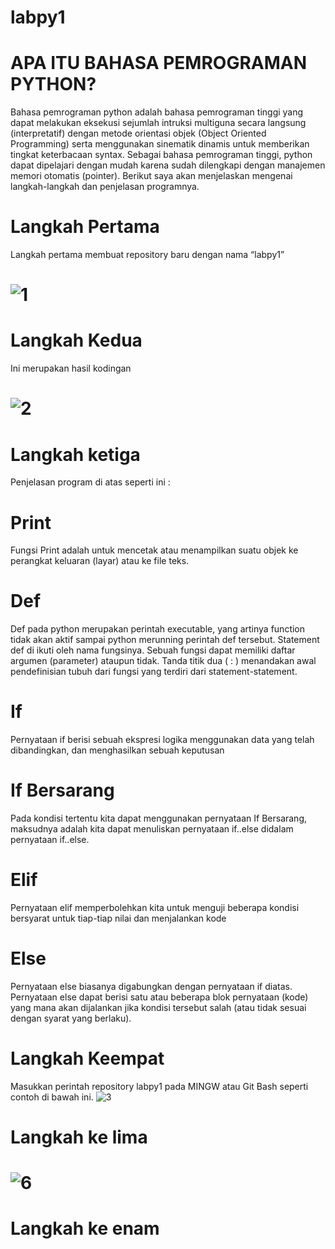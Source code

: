 # labpy1
# APA ITU BAHASA PEMROGRAMAN PYTHON?
Bahasa pemrograman python adalah bahasa pemrograman tinggi yang dapat melakukan eksekusi sejumlah intruksi multiguna secara langsung (interpretatif) dengan metode orientasi objek (Object Oriented Programming) serta menggunakan sinematik dinamis untuk memberikan tingkat keterbacaan syntax. Sebagai bahasa pemrograman tinggi, python dapat dipelajari dengan mudah karena sudah dilengkapi dengan manajemen memori otomatis (pointer). Berikut saya akan menjelaskan mengenai langkah-langkah dan penjelasan programnya.
# Langkah Pertama
Langkah pertama membuat repository baru dengan nama “labpy1”
# ![1](https://user-images.githubusercontent.com/46530309/52686352-e0c6fc80-2f7f-11e9-82ca-1e64eed80f5f.png)
# Langkah Kedua
Ini merupakan hasil kodingan
# ![2](https://user-images.githubusercontent.com/46530309/52686640-3a7bf680-2f81-11e9-98a8-987e97debc3c.png)
# Langkah ketiga
Penjelasan program di atas seperti ini :
# Print
Fungsi Print adalah untuk mencetak atau menampilkan suatu objek ke perangkat keluaran (layar) atau ke file teks.
# Def
Def pada python merupakan perintah executable, yang artinya function tidak akan aktif sampai python merunning perintah def tersebut. Statement def di ikuti oleh nama fungsinya. Sebuah fungsi dapat memiliki daftar argumen (parameter) ataupun tidak. Tanda titik dua ( : ) menandakan awal pendefinisian tubuh dari fungsi yang terdiri dari statement-statement. 
# If
Pernyataan if berisi sebuah ekspresi logika menggunakan data yang telah dibandingkan, dan menghasilkan sebuah keputusan 
# If Bersarang
Pada kondisi tertentu kita dapat menggunakan pernyataan If Bersarang, maksudnya adalah kita dapat menuliskan pernyataan if..else didalam pernyataan if..else.
# Elif
Pernyataan elif memperbolehkan kita untuk menguji beberapa kondisi bersyarat untuk tiap-tiap nilai dan menjalankan kode 
# Else
Pernyataan else biasanya digabungkan dengan pernyataan if diatas. Pernyataan else dapat berisi satu atau beberapa blok pernyataan (kode) yang mana akan dijalankan jika kondisi tersebut salah (atau tidak sesuai dengan syarat yang berlaku). 
# Langkah Keempat
Masukkan perintah repository labpy1 pada MINGW atau Git Bash seperti contoh di bawah ini. 
![3](https://user-images.githubusercontent.com/46530309/52686880-2dabd280-2f82-11e9-871a-5f7d7e1dee71.png)
# Langkah ke lima
# ![6](https://user-images.githubusercontent.com/46530309/52687207-73b56600-2f83-11e9-9ded-20a0aadb7d8d.png)
# Langkah ke enam


